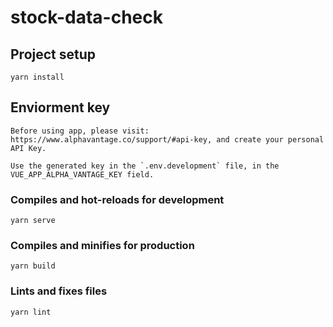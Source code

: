 # stock-data-check

## Project setup
```
yarn install
```
## Enviorment key
```
Before using app, please visit: https://www.alphavantage.co/support/#api-key, and create your personal API Key.

Use the generated key in the `.env.development` file, in the VUE_APP_ALPHA_VANTAGE_KEY field.

```
### Compiles and hot-reloads for development
```
yarn serve
```

### Compiles and minifies for production
```
yarn build
```

### Lints and fixes files
```
yarn lint
```

